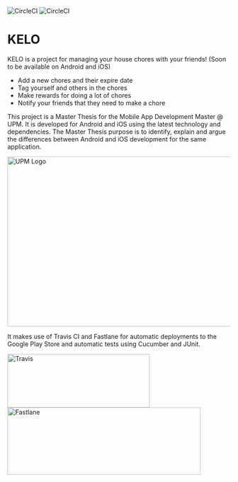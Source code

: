 ![CircleCI](https://img.shields.io/circleci/build/github/olmedocr/tfm-ios/master?label=master)
![CircleCI](https://img.shields.io/circleci/build/github/olmedocr/tfm-ios/development?label=development)


# KELO

KELO is a project for managing your house chores with your friends! (Soon to be available on Android and iOS)

- Add a new chores and their expire date
- Tag yourself and others in the chores
- Make rewards for doing a lot of chores
- Notify your friends that they need to make a chore

This project is a Master Thesis for the Mobile App Development Master @ UPM. It is developed for Android and iOS using the latest technology and dependencies. The Master Thesis purpose is to identify, explain and argue the differences between Android and iOS development for the same application. 

<img src="https://www.upm.es/sfs/Rectorado/Gabinete%20del%20Rector/Logos/UPM/CEI/LOGOTIPO%20leyenda%20color%20JPG%20p.png" alt="UPM Logo" width="827" height="384">

It makes use of Travis CI and Fastlane for automatic deployments to the Google Play Store and automatic tests using Cucumber and JUnit.

<img src="https://aws1.discourse-cdn.com/business6/uploads/getpostman/original/2X/2/28b210ec069326d1914b54186854e278b874e08e.png" alt="Travis" width="321" height="121">

<img src="https://miro.medium.com/max/871/1*UchIRfbd6orknkV4FZAwTw.png" alt="Fastlane" width="436" height="152">
